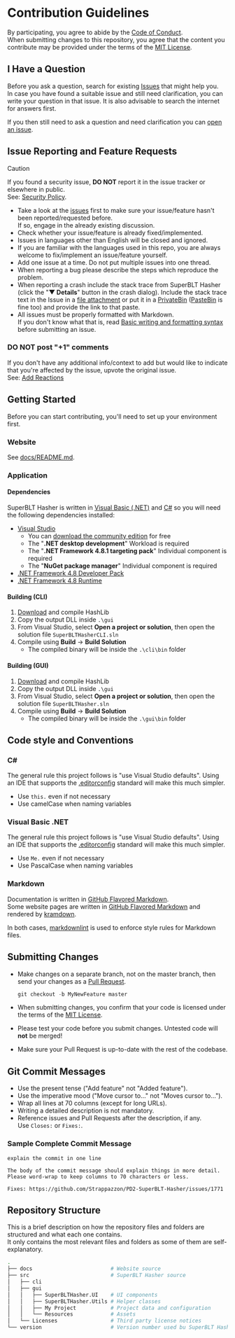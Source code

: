 # Contribution Guidelines

By participating, you agree to abide by the [Code of Conduct](https://github.com/Strappazzon/.github/blob/-/CODE_OF_CONDUCT.md).  
When submitting changes to this repository, you agree that the content you contribute may be provided under the terms of the [MIT License](https://opensource.org/licenses/MIT).

## I Have a Question

Before you ask a question, search for existing [Issues](https://github.com/Strappazzon/PD2-SuperBLT-Hasher/issues) that might help you.  
In case you have found a suitable issue and still need clarification, you can write your question in that issue. It is also advisable to search the internet for answers first.

If you then still need to ask a question and need clarification you can [open an issue](https://github.com/Strappazzon/PD2-SuperBLT-Hasher/issues/new/choose).

## Issue Reporting and Feature Requests

> [!CAUTION]
> If you found a security issue, **DO NOT** report it in the issue tracker or elsewhere in public.  
> See: [Security Policy](https://github.com/Strappazzon/.github/blob/-/SECURITY.md).

- Take a look at the [issues](https://github.com/Strappazzon/PD2-SuperBLT-Hasher/issues) first to make sure your issue/feature hasn't been reported/requested before.  
  If so, engage in the already existing discussion.
- Check whether your issue/feature is already fixed/implemented.
- Issues in languages other than English will be closed and ignored.
- If you are familiar with the languages used in this repo, you are always welcome to fix/implement an issue/feature yourself.
- Add one issue at a time. Do not put multiple issues into one thread.
- When reporting a bug please describe the steps which reproduce the problem.
- When reporting a crash include the stack trace from SuperBLT Hasher (click the "**▼ Details**" button in the crash dialog).
  Include the stack trace text in the Issue in a [file attachment](https://help.github.com/en/github/managing-your-work-on-github/file-attachments-on-issues-and-pull-requests) or put it in a
  [PrivateBin](https://privatebin.net/) ([PasteBin](https://pastebin.com/) is fine too) and provide the link to that paste.
- All issues must be properly formatted with Markdown.  
  If you don't know what that is, read [Basic writing and formatting syntax](https://docs.github.com/en/get-started/writing-on-github/getting-started-with-writing-and-formatting-on-github/basic-writing-and-formatting-syntax) before submitting an issue.

### DO NOT post "+1" comments

If you don't have any additional info/context to add but would like to indicate that you're affected by the issue, upvote the original issue.  
See: [Add Reactions](https://github.blog/news-insights/product-news/add-reactions-to-pull-requests-issues-and-comments/)

## Getting Started

Before you can start contributing, you'll need to set up your environment first.

### Website

See [docs/README.md](../docs/README.md).

### Application

#### Dependencies

SuperBLT Hasher is written in [Visual Basic (.NET)](https://learn.microsoft.com/en-us/dotnet/visual-basic/) and [C#](https://learn.microsoft.com/en-us/dotnet/csharp/)
so you will need the following dependencies installed:

- [Visual Studio](https://visualstudio.microsoft.com/vs/)
  - You can [download the community edition](https://visualstudio.microsoft.com/vs/community/) for free
  - The "**.NET desktop development**" Workload is required
  - The "**.NET Framework 4.8.1 targeting pack**" Individual component is required
  - The "**NuGet package manager**" Individual component is required
- [.NET Framework 4.8 Developer Pack](https://dotnet.microsoft.com/en-us/download/dotnet-framework/net481)
- [.NET Framework 4.8 Runtime](https://dotnet.microsoft.com/en-us/download/dotnet-framework/net481)

#### Building (CLI)

1. [Download](https://gitlab.com/SuperBLT/HashLib/tree/05b104ea/c%23) and compile HashLib
2. Copy the output DLL inside `.\gui`
3. From Visual Studio, select **Open a project or solution**, then open the solution file `SuperBLTHasherCLI.sln`
4. Compile using **Build** -> **Build Solution**
   - The compiled binary will be inside the `.\cli\bin` folder

#### Building (GUI)

1. [Download](https://gitlab.com/SuperBLT/HashLib/tree/05b104ea/c%23) and compile HashLib
2. Copy the output DLL inside `.\gui`
3. From Visual Studio, select **Open a project or solution**, then open the solution file `SuperBLTHasher.sln`
4. Compile using **Build** -> **Build Solution**
   - The compiled binary will be inside the `.\gui\bin` folder

## Code style and Conventions

### C\#

The general rule this project follows is "use Visual Studio defaults".
Using an IDE that supports the [.editorconfig](https://editorconfig.org/) standard will make this much simpler.

- Use `this.` even if not necessary
- Use camelCase when naming variables

### Visual Basic .NET

The general rule this project follows is "use Visual Studio defaults".
Using an IDE that supports the [.editorconfig](https://editorconfig.org/) standard will make this much simpler.

- Use `Me.` even if not necessary
- Use PascalCase when naming variables

### Markdown

Documentation is written in [GitHub Flavored Markdown](https://docs.github.com/en/get-started/writing-on-github).  
Some website pages are written in [GitHub Flavored Markdown](https://docs.github.com/en/get-started/writing-on-github)
and rendered by [kramdown](https://kramdown.gettalong.org/).

In both cases, [markdownlint](https://github.com/DavidAnson/markdownlint) is used to enforce style rules for Markdown files.

## Submitting Changes

- Make changes on a separate branch, not on the master branch, then send your changes as a
  [Pull Request](https://docs.github.com/en/pull-requests/collaborating-with-pull-requests/proposing-changes-to-your-work-with-pull-requests/about-pull-requests).

  ```ps1
  git checkout -b MyNewFeature master
  ```

- When submitting changes, you confirm that your code is licensed under the terms of the [MIT License](https://opensource.org/licenses/MIT).
- Please test your code before you submit changes. Untested code will **not** be merged!
- Make sure your Pull Request is up-to-date with the rest of the codebase.

## Git Commit Messages

- Use the present tense ("Add feature" not "Added feature").
- Use the imperative mood ("Move cursor to..." not "Moves cursor to...").
- Wrap all lines at 70 columns (except for long URLs).
- Writing a detailed description is not mandatory.
- Reference issues and Pull Requests after the description, if any.  
  Use `Closes:` or `Fixes:`.

### Sample Complete Commit Message

```plaintext
explain the commit in one line

The body of the commit message should explain things in more detail.
Please word-wrap to keep columns to 70 characters or less.

Fixes: https://github.com/Strappazzon/PD2-SuperBLT-Hasher/issues/1771
```

## Repository Structure

This is a brief description on how the repository files and folders are structured and what each one contains.  
It only contains the most relevant files and folders as some of them are self-explanatory.

```sh
.
├── docs                         # Website source
├── src                          # SuperBLT Hasher source
│   ├── cli
│   ├── gui
│   │   ├── SuperBLTHasher.UI    # UI components
│   │   ├── SuperBLTHasher.Utils # Helper classes
│   │   ├── My Project           # Project data and configuration
│   │   └── Resources            # Assets
│   └── Licenses                 # Third party license notices
└── version                      # Version number used bu SuperBLT Hasher updater
```
